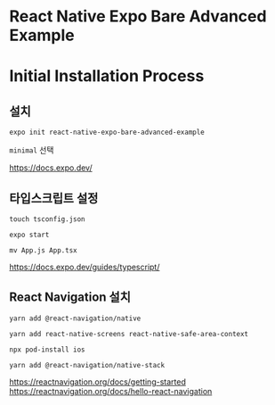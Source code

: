 # React Native Expo Bare Advanced Example

# Initial Installation Process

## 설치

`expo init react-native-expo-bare-advanced-example`

`minimal` 선택

https://docs.expo.dev/

## 타입스크립트 설정

`touch tsconfig.json`

`expo start`

`mv App.js App.tsx`

https://docs.expo.dev/guides/typescript/

## React Navigation 설치

`yarn add @react-navigation/native`

`yarn add react-native-screens react-native-safe-area-context`

`npx pod-install ios`

`yarn add @react-navigation/native-stack`

https://reactnavigation.org/docs/getting-started
https://reactnavigation.org/docs/hello-react-navigation
